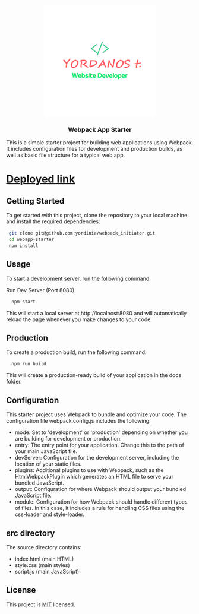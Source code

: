<div align="center">
  <img src="https://github.com/Yordinia/Webpack_Initiator/blob/main/Yordi.png" alt="logo" width="300px"  height="300px" />
  <br/>
  <h3><b>Webpack App Starter</b></h3>
</div>

This is a simple starter project for building web applications using Webpack. It includes configuration files for development and production builds, as well as basic file structure for a typical web app.

# [Deployed link](https://yordinia.github.io/Webpack_Initiator/)

## Getting Started

To get started with this project, clone the repository to your local machine and install the required dependencies:

```sh
 git clone git@github.com:yordinia/webpack_initiator.git
 cd webapp-starter
 npm install

```

## Usage

To start a development server, run the following command:

Run Dev Server (Port 8080)

```sh
  npm start
```

This will start a local server at http://localhost:8080 and will automatically reload the page whenever you make changes to your code.

## Production

To create a production build, run the following command:

```sh
  npm run build
```

This will create a production-ready build of your application in the docs folder.

## Configuration

This starter project uses Webpack to bundle and optimize your code. The configuration file webpack.config.js includes the following:

- mode: Set to 'development' or 'production' depending on whether you are building for development or production.
- entry: The entry point for your application. Change this to the path of your main JavaScript file.
- devServer: Configuration for the development server, including the location of your static files.
- plugins: Additional plugins to use with Webpack, such as the HtmlWebpackPlugin which generates an HTML file to serve your bundled JavaScript.
- output: Configuration for where Webpack should output your bundled JavaScript file.
- module: Configuration for how Webpack should handle different types of files. In this case, it includes a rule for handling CSS files using the css-loader and style-loader.

## src directory

The source directory contains:

- index.html (main HTML)
- style.css (main styles)
- script.js (main JavaScript)

## License

This project is [MIT](./LICENSE) licensed.
